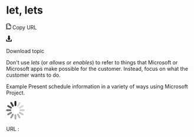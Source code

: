 # let, lets

![Copy URL](media/let-lets/Copy.png)
Copy URL

![Download](media/let-lets/Download.png)

Download topic

Don't use *lets* (or *allows* or *enables*) to refer to things that Microsoft or Microsoft apps make possible for the customer. Instead, focus on what the customer wants to do.

Example Present schedule information in a variety of ways using Microsoft Project.

![In progress](media/let-lets/activity-large.gif)

URL :
